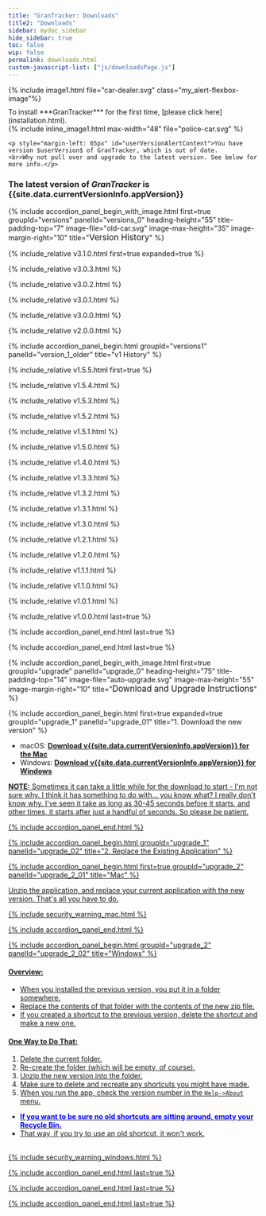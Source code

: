 ```yaml
---
title: "GranTracker: Downloads"
title2: "Downloads"
sidebar: mydoc_sidebar
hide_sidebar: true
toc: false
wip: false
permalink: downloads.html
custom-javascript-list: ["js/downloadsPage.js"]
---
```


<div id="firstTimeUserAlert" class="alert alert-info my_alert-flexbox my_group-clear-after">
{% include image1.html file="car-dealer.svg" class="my_alert-flexbox-image"%}
<div class="my_alert-flexbox-text-120" style="padding-top: 10px" markdown="1">To install ***GranTracker*** for the first time, [please click here](installation.html).
</div>
</div>

<div id="userVersionAlert" class="alert alert-warning my_alert-warning my_group-clear-after my_hidden" role="alert">
	{% include inline_image1.html max-width="48"  file="police-car.svg" %}

	<p style="margin-left: 65px" id="userVersionAlertContent">You have version $userVersion$ of GranTracker, which is out of date.
	<br>Why not pull over and upgrade to the latest version. See below for more info.</p>
</div>

### The latest version of ***GranTracker*** is {{site.data.currentVersionInfo.appVersion}}

{% include accordion_panel_begin_with_image.html first=true groupId="versions" panelId="versions_0"
	heading-height="55" title-padding-top="7"
	image-file="old-car.svg" image-max-height="35" image-margin-right="10" title="<span style='font-size: 1.2em'>Version History</span>" %}

{% include_relative v3.1.0.html first=true expanded=true %}

{% include_relative v3.0.3.html %}

{% include_relative v3.0.2.html %}

{% include_relative v3.0.1.html %}

{% include_relative v3.0.0.html %}

{% include_relative v2.0.0.html %}

{% include accordion_panel_begin.html groupId="versions1" panelId="version_1_older" title="v1 History" %}

{% include_relative v1.5.5.html first=true %}

{% include_relative v1.5.4.html %}

{% include_relative v1.5.3.html %}

{% include_relative v1.5.2.html %}

{% include_relative v1.5.1.html %}

{% include_relative v1.5.0.html %}

{% include_relative v1.4.0.html %}

{% include_relative v1.3.3.html %}

{% include_relative v1.3.2.html %}

{% include_relative v1.3.1.html %}

{% include_relative v1.3.0.html %}

{% include_relative v1.2.1.html %}

{% include_relative v1.2.0.html %}

{% include_relative v1.1.1.html %}

{% include_relative v1.1.0.html %}

{% include_relative v1.0.1.html %}

{% include_relative v1.0.0.html last=true %}

{% include accordion_panel_end.html last=true %}

{% include accordion_panel_end.html last=true %}


{% include accordion_panel_begin_with_image.html first=true groupId="upgrade" panelId="upgrade_0"
	heading-height="75" title-padding-top="14"
	image-file="auto-upgrade.svg" image-max-height="55" image-margin-right="10" title="<span style='font-size: 1.2em'>Download and Upgrade Instructions</span>" %}

{% include accordion_panel_begin.html first=true expanded=true groupId="upgrade_1" panelId="upgrade_01" title="1. Download the new version" %}

* macOS: <a href="{% include get_app_file_url_MAC_PROD.html %}"><b>Download v{{site.data.currentVersionInfo.appVersion}} for the Mac</b></a>
* Windows: <a href="{% include get_app_file_url_WINDOWS_PROD.html %}"><b>Download v{{site.data.currentVersionInfo.appVersion}} for Windows</b>

<b>NOTE:</b> Sometimes it can take a little while for the download to start - I'm not sure why. I think it has something to do with... you know what? I really don't know why. I've seen it take as long as 30-45 seconds before it starts, and other times, it starts after just a handful of seconds. So please be patient.

{% include accordion_panel_end.html %}

{% include accordion_panel_begin.html groupId="upgrade_1" panelId="upgrade_02" title="2. Replace the Existing Application" %}

{% include accordion_panel_begin.html first=true groupId="upgrade_2" panelId="upgrade_2_01" title="Mac" %}

Unzip the application, and replace your current application with the new version. That's all you have to do.

{% include security_warning_mac.html %}

{% include accordion_panel_end.html %}

{% include accordion_panel_begin.html groupId="upgrade_2" panelId="upgrade_2_02" title="Windows" %}

#### Overview:

* When you installed the previous version, you put it in a folder somewhere.
* Replace the contents of that folder with the contents of the new zip file.
* If you created a shortcut to the previous version, delete the shortcut and make a new one.

#### One Way to Do That:

1. Delete the current folder.
2. Re-create the folder (which will be empty, of course).
3. Unzip the new version into the folder.
4. Make sure to delete and recreate any shortcuts you might have made.
5. When you run the app, check the version number in the `Help->About` menu.
  * <span style="color:blue"><strong>If you want to be sure no old shortcuts are sitting around, empty your Recycle Bin.</strong></span>
  * That way, if you try to use an old shortcut, it won't work.

<br/>
{% include security_warning_windows.html %}

{% include accordion_panel_end.html last=true %}

{% include accordion_panel_end.html last=true %}

{% include accordion_panel_end.html last=true %}
